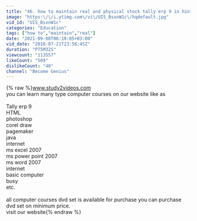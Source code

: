 ```yaml
---
title: "46. how to maintain real and physical stock tally erp 9 in hinidi IL"
image: "https:\/\/i.ytimg.com\/vi\/UIS_BsxnW1c\/hqdefault.jpg"
vid_id: "UIS_BsxnW1c"
categories: "Education"
tags: ["how to","maintain","real"]
date: "2021-09-08T06:10:05+03:00"
vid_date: "2016-07-21T23:56:45Z"
duration: "PT5M32S"
viewcount: "113557"
likeCount: "509"
dislikeCount: "40"
channel: "Become Genius"
---
```

{% raw %}www.study2videos.com<br />you can learn many type computer courses on our website like as <br /><br />Tally erp 9<br />HTML<br />photoshop<br />corel draw<br />pagemaker<br />java<br />internet<br />ms excel 2007<br />ms power point 2007<br />ms word 2007<br />internet<br />basic computer <br />busy <br />etc.<br /><br />all computer courses dvd set is available for purchase you can purchase dvd set on minimum price. <br />visit our website{% endraw %}

